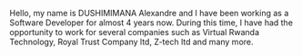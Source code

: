Hello, my name is DUSHIMIMANA Alexandre and I have been working as a Software Developer for almost 4 years now. During this time, I have had the opportunity to work for several companies such as Virtual Rwanda Technology, Royal Trust Company ltd, Z-tech ltd and many more.

<!--
**xander1a/xander1a** is a ✨ _special_ ✨ repository because its `README.md` (this file) appears on your GitHub profile.

Here are some ideas to get you started:

- 🔭 I’m currently working on ...
- 🌱 I’m currently learning ...
- 👯 I’m looking to collaborate on ...
- 🤔 I’m looking for help with ...
- 💬 Ask me about ...
- 📫 How to reach me: ...
- 😄 Pronouns: ...
- ⚡ Fun fact: ...
-->
